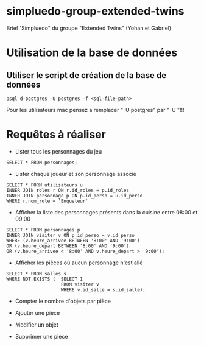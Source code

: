 # simpluedo-group-extended-twins
Brief 'Simpluedo" du groupe "Extended Twins" (Yohan et Gabriel)

# Utilisation de la base de données
## Utiliser le script de création de la base de données
```
psql d-postgres -U postgres -f <sql-file-path>
```
Pour les utilisateurs mac pensez a remplacer "-U postgres" par "-U <votre-nom-de-superuser-postgres>"!!!

# Requêtes à réaliser

- Lister tous les personnages du jeu
```
SELECT * FROM personnages;
```
- Lister chaque joueur et son personnage associé
```
SELECT * FORM utilisateurs u
INNER JOIN roles r ON r.id_roles = p.id_roles
INNER JOIN personnage p ON p.id_perso = u.id_perso
WHERE r.nom_role = 'Enqueteur'

```
- Afficher la liste des personnages présents dans la cuisine entre 08:00 et 09:00
```
SELECT * FROM personnages p
INNER JOIN visiter v ON p.id_perso = v.id_perso
WHERE (v.heure_arrivee BETWEEN '8:00' AND '9:00')
OR (v.heure_depart BETWEEN '8:00' AND '9:00')
OR (v.heure_arrivee < '8:00' AND v.heure_depart > '9:00');
```
- Afficher les pièces où aucun personnage n'est allé
```
SELECT * FROM salles s
WHERE NOT EXISTS (  SELECT 1 
                    FROM visiter v
                    WHERE v.id_salle = s.id_salle);
```
- Compter le nombre d'objets par pièce

- Ajouter une pièce

- Modifier un objet

- Supprimer une pièce